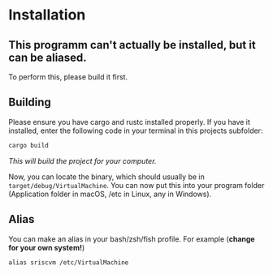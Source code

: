 # Installation
## This programm can't actually be installed, but it can be aliased.
To perform this, please build it first.

## Building
Please ensure you have cargo and rustc installed properly.
If you have it installed, enter the following code in your terminal in this projects subfolder:
```sh
cargo build
```
*This will build the project for your computer.*

Now, you can locate the binary, which should usually be in ```target/debug/VirtualMachine```.
You can now put this into your program folder (Application folder in macOS, /etc in Linux, any in Windows).

## Alias
You can make an alias in your bash/zsh/fish profile.
For example (**change for your own system!**)
```shell
alias sriscvm /etc/VirtualMachine
```